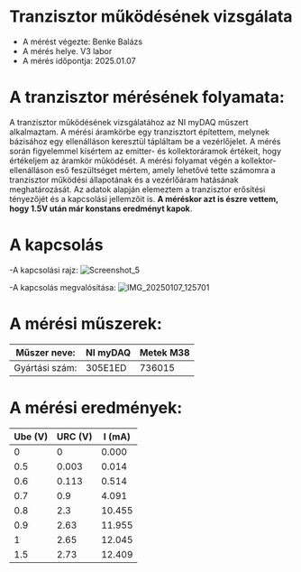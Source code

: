 # Tranzisztor működésének vizsgálata

 - A mérést végezte: Benke Balázs
 - A mérés helye. V3 labor
 - A mérés időpontja: 2025.01.07

# A tranzisztor mérésének folyamata:
A tranzisztor működésének vizsgálatához az NI myDAQ műszert alkalmaztam. A mérési áramkörbe egy tranzisztort építettem, melynek bázisához egy ellenálláson keresztül tápláltam be a vezérlőjelet. A mérés során figyelemmel kísértem az emitter- és kollektoráramok értékeit, hogy értékeljem az áramkör működését. A mérési folyamat végén a kollektor-ellenálláson eső feszültséget mértem, amely lehetővé tette számomra a tranzisztor működési állapotának és a vezérlőáram hatásának meghatározását. Az adatok alapján elemeztem a tranzisztor erősítési tényezőjét és a kapcsolási jellemzőit is. **A méréskor azt is észre vettem, hogy 1.5V után már konstans eredményt kapok**.

# A kapcsolás
-A kapcsolási rajz: ![Screenshot_5](https://github.com/user-attachments/assets/7dc13e7b-bf35-40e9-9cd3-f289be4b0b33)


-A kapcsolás megvalósítása:
![IMG_20250107_125701](https://github.com/user-attachments/assets/ecd65e28-8caa-43b5-8823-1bfd6f86ff90)


# A mérési műszerek:
| Műszer neve: | NI myDAQ | Metek M38 |
|---------|----------|----------|
| Gyártási szám: | 305E1ED | 736015 | 

# A mérési eredmények:
| Ube (V) | URC (V)  | I (mA)   |
|---------|----------|----------|
| 0       | 0        | 0.000    |
| 0.5     | 0.003    | 0.014    |
| 0.6     | 0.113    | 0.514    |
| 0.7     | 0.9      | 4.091    |
| 0.8     | 2.3      | 10.455   |
| 0.9     | 2.63     | 11.955   |
| 1       | 2.65     | 12.045   |
| 1.5     | 2.73     | 12.409   |
